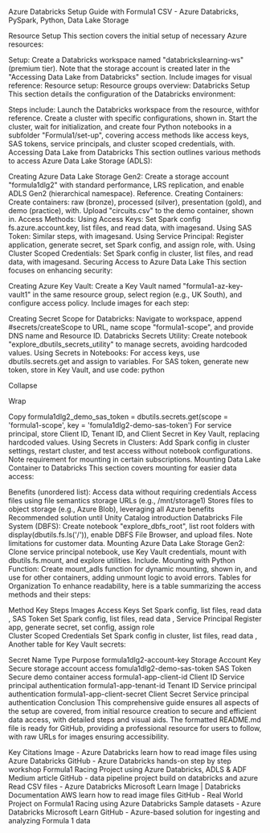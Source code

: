 Azure Databricks Setup Guide with Formula1 CSV - Azure Databricks, PySpark, Python, Data Lake Storage

Resource Setup
This section covers the initial setup of necessary Azure resources:

Setup:
Create a Databricks workspace named "databrickslearning-ws" (premium tier).
Note that the storage account is created later in the "Accessing Data Lake from Databricks" section.
Include images for visual reference:
Resource setup:
Resource groups overview:
Databricks Setup
This section details the configuration of the Databricks environment:

Steps include:
Launch the Databricks workspace from the resource, withfor reference.
Create a cluster with specific configurations, shown in.
Start the cluster, wait for initialization, and create four Python notebooks in a subfolder "Formula1/set-up", covering access methods like access keys, SAS tokens, service principals, and cluster scoped credentials, with.
Accessing Data Lake from Databricks
This section outlines various methods to access Azure Data Lake Storage (ADLS):

Creating Azure Data Lake Storage Gen2:
Create a storage account "formula1dlg2" with standard performance, LRS replication, and enable ADLS Gen2 (hierarchical namespace). Reference.
Creating Containers:
Create containers: raw (bronze), processed (silver), presentation (gold), and demo (practice), with.
Upload "circuits.csv" to the demo container, shown in.
Access Methods:
Using Access Keys: Set Spark config fs.azure.account.key, list files, and read data, with imagesand.
Using SAS Token: Similar steps, with imagesand.
Using Service Principal: Register application, generate secret, set Spark config, and assign role, with.
Using Cluster Scoped Credentials: Set Spark config in cluster, list files, and read data, with imagesand.
Securing Access to Azure Data Lake
This section focuses on enhancing security:

Creating Azure Key Vault:
Create a Key Vault named "formula1-az-key-vault1" in the same resource group, select region (e.g., UK South), and configure access policy. Include images for each step:







Creating Secret Scope for Databricks:
Navigate to workspace, append #secrets/createScope to URL, name scope "formula1-scope", and provide DNS name and Resource ID.
Databricks Secrets Utility:
Create notebook "explore_dbutils_secrets_utility" to manage secrets, avoiding hardcoded values.
Using Secrets in Notebooks:
For access keys, use dbutils.secrets.get and assign to variables.
For SAS token, generate new token, store in Key Vault, and use code:
python

Collapse

Wrap

Copy
formula1dlg2_demo_sas_token = dbutils.secrets.get(scope = 'formula1-scope', key = 'fomula1dlg2-demo-sas-token')
For service principal, store Client ID, Tenant ID, and Client Secret in Key Vault, replacing hardcoded values.
Using Secrets in Clusters:
Add Spark config in cluster settings, restart cluster, and test access without notebook configurations. Note requirement for mounting in certain subscriptions.
Mounting Data Lake Container to Databricks
This section covers mounting for easier data access:

Benefits (unordered list):
Access data without requiring credentials
Access files using file semantics storage URLs (e.g., /mnt/storage1)
Stores files to object storage (e.g., Azure Blob), leveraging all Azure benefits
Recommended solution until Unity Catalog introduction
Databricks File System (DBFS):
Create notebook "explore_dbfs_root", list root folders with display(dbutils.fs.ls('/')), enable DBFS File Browser, and upload files. Note limitations for customer data.
Mounting Azure Data Lake Storage Gen2:
Clone service principal notebook, use Key Vault credentials, mount with dbutils.fs.mount, and explore utilities. Include.
Mounting with Python Function:
Create mount_adls function for dynamic mounting, shown in, and use for other containers, adding unmount logic to avoid errors.
Tables for Organization
To enhance readability, here is a table summarizing the access methods and their steps:

Method	Key Steps	Images
Access Keys	Set Spark config, list files, read data	, 
SAS Token	Set Spark config, list files, read data	, 
Service Principal	Register app, generate secret, set config, assign role	
Cluster Scoped Credentials	Set Spark config in cluster, list files, read data	, 
Another table for Key Vault secrets:

Secret Name	Type	Purpose
formula1dlg2-account-key	Storage Account Key	Secure storage account access
fomula1dlg2-demo-sas-token	SAS Token	Secure demo container access
formula1-app-client-id	Client ID	Service principal authentication
formula1-app-tenant-id	Tenant ID	Service principal authentication
formula1-app-client-secret	Client Secret	Service principal authentication
Conclusion
This comprehensive guide ensures all aspects of the setup are covered, from initial resource creation to secure and efficient data access, with detailed steps and visual aids. The formatted README.md file is ready for GitHub, providing a professional resource for users to follow, with raw URLs for images ensuring accessibility.

Key Citations
Image - Azure Databricks learn how to read image files using Azure Databricks
GitHub - Azure Databricks hands-on step by step workshop
Formula1 Racing Project using Azure Databricks, ADLS & ADF Medium article
GitHub - data pipeline project build on databricks and azure
Read CSV files - Azure Databricks Microsoft Learn
Image | Databricks Documentation AWS learn how to read image files
GitHub - Real World Project on Formula1 Racing using Azure Databricks
Sample datasets - Azure Databricks Microsoft Learn
GitHub - Azure-based solution for ingesting and analyzing Formula 1 data
